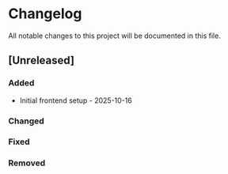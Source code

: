 # Changelog

All notable changes to this project will be documented in this file.

## [Unreleased]

### Added
- Initial frontend setup - 2025-10-16

### Changed

### Fixed

### Removed
